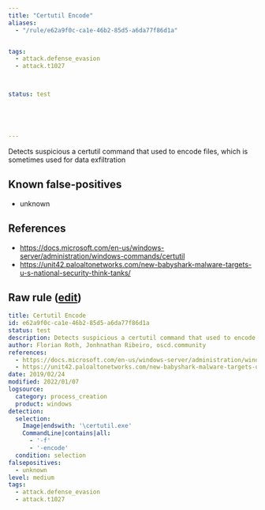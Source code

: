 ```yaml
---
title: "Certutil Encode"
aliases:
  - "/rule/e62a9f0c-ca1e-46b2-85d5-a6da77f86d1a"


tags:
  - attack.defense_evasion
  - attack.t1027



status: test





---
```


Detects suspicious a certutil command that used to encode files, which is sometimes used for data exfiltration

<!--more-->


## Known false-positives

* unknown



## References

* https://docs.microsoft.com/en-us/windows-server/administration/windows-commands/certutil
* https://unit42.paloaltonetworks.com/new-babyshark-malware-targets-u-s-national-security-think-tanks/


## Raw rule ([edit](https://github.com/SigmaHQ/sigma/edit/master/rules/windows/process_creation/proc_creation_win_susp_certutil_encode.yml))
```yaml
title: Certutil Encode
id: e62a9f0c-ca1e-46b2-85d5-a6da77f86d1a
status: test
description: Detects suspicious a certutil command that used to encode files, which is sometimes used for data exfiltration
author: Florian Roth, Jonhnathan Ribeiro, oscd.community
references:
  - https://docs.microsoft.com/en-us/windows-server/administration/windows-commands/certutil
  - https://unit42.paloaltonetworks.com/new-babyshark-malware-targets-u-s-national-security-think-tanks/
date: 2019/02/24
modified: 2022/01/07
logsource:
  category: process_creation
  product: windows
detection:
  selection:
    Image|endswith: '\certutil.exe'
    CommandLine|contains|all:
      - '-f'
      - '-encode'
  condition: selection
falsepositives:
  - unknown
level: medium
tags:
  - attack.defense_evasion
  - attack.t1027

```
